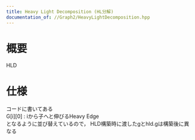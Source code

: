 ```yaml
---
title: Heavy Light Decomposition (HL分解)
documentation_of: //Graph2/HeavyLightDecomposition.hpp
---
```


# 概要  
HLD

# 仕様  
コードに書いてある  
G[i][0] : iから子へと伸びるHeavy Edge  
となるように並び替えているので， HLD構築時に渡したgとhld.gは構築後に異なる


